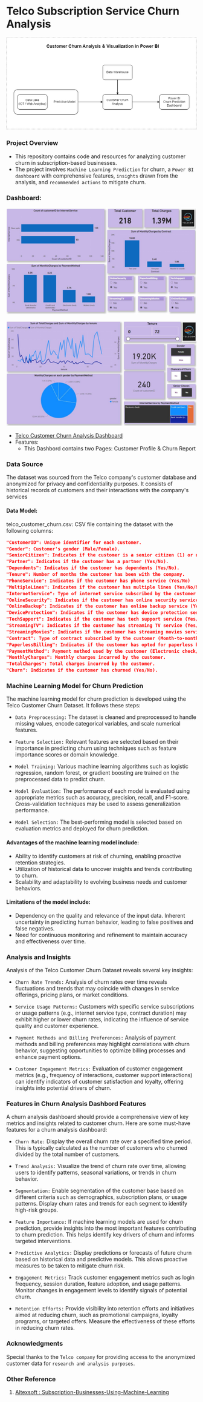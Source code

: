# Telco Subscription Service Churn Analysis

<p align = "center">
<img src = ".\Images\Subscription Service Churn.png"> </img> </p>

### Project Overview

- This repository contains code and resources for analyzing customer churn in subscription-based businesses. 
- The project involves `Machine Learning Prediction` for churn, a `Power BI dashboard` with comprehensive features, `insights` drawn from the analysis, and `recommended actions` to mitigate churn.

### Dashboard:
   <p align = "center"> <img src = ".\Images\Dashboard First Page.jpg"> </img> </p>

   <p align = "center"> <img src = ".\Images\Dashboard sec Page.jpg"> </img> </p>

- [Telco Customer Churn Analysis Dashboard](https://app.powerbi.com/view?r=eyJrIjoiMWRhNmJiOWYtZWY1MC00OTEwLTg5NGEtZWYyODNmMDdjMzVkIiwidCI6Ijk3ZTRiZDI4LTExNzMtNGIwYy04Yjg4LWE2NTE4ZmJiMWRkOCJ9)
- Features:
   - This Dashbord contains two Pages: Customer Profile & Churn Report

  
### Data Source
The dataset was sourced from the Telco company's customer database and anonymized for privacy and confidentiality purposes. It consists of historical records of customers and their interactions with the company's services



#### Data Model:
telco_customer_churn.csv: CSV file containing the dataset with the following columns:

``` json
"CustomerID": Unique identifier for each customer.
"Gender": Customer's gender (Male/Female).
"SeniorCitizen": Indicates if the customer is a senior citizen (1) or not (0).
"Partner": Indicates if the customer has a partner (Yes/No).
"Dependents": Indicates if the customer has dependents (Yes/No).
"Tenure": Number of months the customer has been with the company.
"PhoneService": Indicates if the customer has phone service (Yes/No)
"MultipleLines": Indicates if the customer has multiple lines (Yes/No/No phone service).
"InternetService": Type of internet service subscribed by the customer (DSL/Fiber optic/No).
"OnlineSecurity": Indicates if the customer has online security service (Yes/No/No internet service).
"OnlineBackup": Indicates if the customer has online backup service (Yes/No/No internet service).
"DeviceProtection": Indicates if the customer has device protection service (Yes/No/No internet service).
"TechSupport": Indicates if the customer has tech support service (Yes/No/No internet service).
"StreamingTV": Indicates if the customer has streaming TV service (Yes/No/No internet service).
"StreamingMovies": Indicates if the customer has streaming movies service (Yes/No/No internet service).
"Contract": Type of contract subscribed by the customer (Month-to-month/One year/Two year).
"PaperlessBilling": Indicates if the customer has opted for paperless billing (Yes/No).
"PaymentMethod": Payment method used by the customer (Electronic check/Mailed check/Bank transfer (automatic)/Credit card (automatic)).
"MonthlyCharges": Monthly charges incurred by the customer.
"TotalCharges": Total charges incurred by the customer.
"Churn": Indicates if the customer has churned (Yes/No).

```
### Machine Learning Model for Churn Prediction
The machine learning model for churn prediction is developed using the Telco Customer Churn Dataset. It follows these steps:

- `Data Preprocessing:` The dataset is cleaned and preprocessed to handle missing values, encode categorical variables, and scale numerical features.

- `Feature Selection:` Relevant features are selected based on their importance in predicting churn using techniques such as feature importance scores or domain knowledge.

- `Model Training:` Various machine learning algorithms such as logistic regression, random forest, or gradient boosting are trained on the preprocessed data to predict churn.

- `Model Evaluation:` The performance of each model is evaluated using appropriate metrics such as accuracy, precision, recall, and F1-score. Cross-validation techniques may be used to assess generalization performance.

- `Model Selection:` The best-performing model is selected based on evaluation metrics and deployed for churn prediction.

#### Advantages of the machine learning model include:

- Ability to identify customers at risk of churning, enabling proactive retention strategies.
- Utilization of historical data to uncover insights and trends contributing to churn.
- Scalability and adaptability to evolving business needs and customer behaviors.

#### Limitations of the model include:

- Dependency on the quality and relevance of the input data.
Inherent uncertainty in predicting human behavior, leading to false positives and false negatives.
- Need for continuous monitoring and refinement to maintain accuracy and effectiveness over time.

### Analysis and Insights
Analysis of the Telco Customer Churn Dataset reveals several key insights:

- `Churn Rate Trends:` Analysis of churn rates over time reveals fluctuations and trends that may coincide with changes in service offerings, pricing plans, or market conditions.

- `Service Usage Patterns:` Customers with specific service subscriptions or usage patterns (e.g., internet service type, contract duration) may exhibit higher or lower churn rates, indicating the influence of service quality and customer experience.

- `Payment Methods and Billing Preferences:` Analysis of payment methods and billing preferences may highlight correlations with churn behavior, suggesting opportunities to optimize billing processes and enhance payment options.

- `Customer Engagement Metrics:` Evaluation of customer engagement metrics (e.g., frequency of interactions, customer support interactions) can identify indicators of customer satisfaction and loyalty, offering insights into potential drivers of churn.


### Features in Churn Analysis Dashbord Features

A churn analysis dashboard should provide a comprehensive view of key metrics and insights related to customer churn. Here are some must-have features for a churn analysis dashboard:

- `Churn Rate:` Display the overall churn rate over a specified time period. This is typically calculated as the number of customers who churned divided by the total number of customers.

- `Trend Analysis:` Visualize the trend of churn rate over time, allowing users to identify patterns, seasonal variations, or trends in churn behavior.

- `Segmentation:` Enable segmentation of the customer base based on different criteria such as demographics, subscription plans, or usage patterns. Display churn rates and trends for each segment to identify high-risk groups.

- `Feature Importance:` If machine learning models are used for churn prediction, provide insights into the most important features contributing to churn prediction. This helps identify key drivers of churn and informs targeted interventions.

- `Predictive Analytics:` Display predictions or forecasts of future churn based on historical data and predictive models. This allows proactive measures to be taken to mitigate churn risk.

- `Engagement Metrics:` Track customer engagement metrics such as login frequency, session duration, feature adoption, and usage patterns. Monitor changes in engagement levels to identify signals of potential churn.

- `Retention Efforts:` Provide visibility into retention efforts and initiatives aimed at reducing churn, such as promotional campaigns, loyalty programs, or targeted offers. Measure the effectiveness of these efforts in reducing churn rates.



### Acknowledgments
Special thanks to the `Telco company` for providing access to the anonymized customer data for `research and analysis purposes`.

### Other Reference

   1. [Altexsoft : Subscription-Businesses-Using-Machine-Learning](https://www.altexsoft.com/blog/customer-churn-prediction-for-subscription-businesses-using-machine-learning-main-approaches-and-models/)

